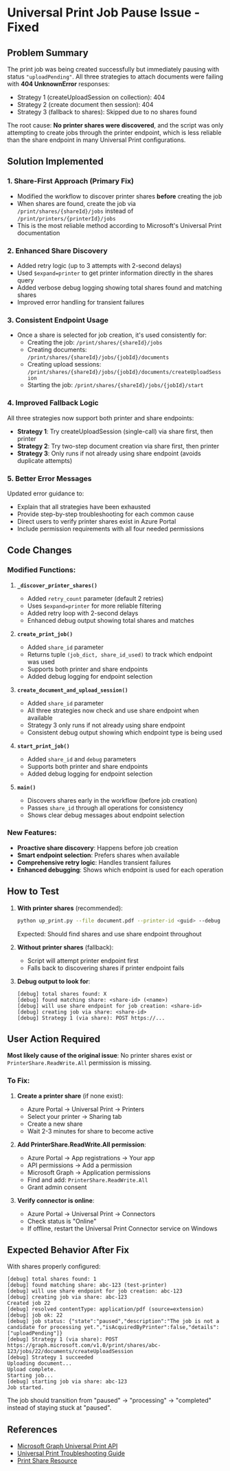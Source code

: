 # Universal Print Job Pause Issue - Fixed

## Problem Summary

The print job was being created successfully but immediately pausing with status `"uploadPending"`. All three strategies to attach documents were failing with **404 UnknownError** responses:
- Strategy 1 (createUploadSession on collection): 404
- Strategy 2 (create document then session): 404  
- Strategy 3 (fallback to shares): Skipped due to no shares found

The root cause: **No printer shares were discovered**, and the script was only attempting to create jobs through the printer endpoint, which is less reliable than the share endpoint in many Universal Print configurations.

## Solution Implemented

### 1. **Share-First Approach** (Primary Fix)
- Modified the workflow to discover printer shares **before** creating the job
- When shares are found, create the job via `/print/shares/{shareId}/jobs` instead of `/print/printers/{printerId}/jobs`
- This is the most reliable method according to Microsoft's Universal Print documentation

### 2. **Enhanced Share Discovery**
- Added retry logic (up to 3 attempts with 2-second delays)
- Used `$expand=printer` to get printer information directly in the shares query
- Added verbose debug logging showing total shares found and matching shares
- Improved error handling for transient failures

### 3. **Consistent Endpoint Usage**
- Once a share is selected for job creation, it's used consistently for:
  - Creating the job: `/print/shares/{shareId}/jobs`
  - Creating documents: `/print/shares/{shareId}/jobs/{jobId}/documents`
  - Creating upload sessions: `/print/shares/{shareId}/jobs/{jobId}/documents/createUploadSession`
  - Starting the job: `/print/shares/{shareId}/jobs/{jobId}/start`

### 4. **Improved Fallback Logic**
All three strategies now support both printer and share endpoints:
- **Strategy 1**: Try createUploadSession (single-call) via share first, then printer
- **Strategy 2**: Try two-step document creation via share first, then printer
- **Strategy 3**: Only runs if not already using share endpoint (avoids duplicate attempts)

### 5. **Better Error Messages**
Updated error guidance to:
- Explain that all strategies have been exhausted
- Provide step-by-step troubleshooting for each common cause
- Direct users to verify printer shares exist in Azure Portal
- Include permission requirements with all four needed permissions

## Code Changes

### Modified Functions:

1. **`_discover_printer_shares()`**
   - Added `retry_count` parameter (default 2 retries)
   - Uses `$expand=printer` for more reliable filtering
   - Added retry loop with 2-second delays
   - Enhanced debug output showing total shares and matches

2. **`create_print_job()`**
   - Added `share_id` parameter
   - Returns tuple `(job_dict, share_id_used)` to track which endpoint was used
   - Supports both printer and share endpoints
   - Added debug logging for endpoint selection

3. **`create_document_and_upload_session()`**
   - Added `share_id` parameter
   - All three strategies now check and use share endpoint when available
   - Strategy 3 only runs if not already using share endpoint
   - Consistent debug output showing which endpoint type is being used

4. **`start_print_job()`**
   - Added `share_id` and `debug` parameters
   - Supports both printer and share endpoints
   - Added debug logging for endpoint selection

5. **`main()`**
   - Discovers shares early in the workflow (before job creation)
   - Passes `share_id` through all operations for consistency
   - Shows clear debug messages about endpoint selection

### New Features:

- **Proactive share discovery**: Happens before job creation
- **Smart endpoint selection**: Prefers shares when available
- **Comprehensive retry logic**: Handles transient failures
- **Enhanced debugging**: Shows which endpoint is used for each operation

## How to Test

1. **With printer shares** (recommended):
   ```bash
   python up_print.py --file document.pdf --printer-id <guid> --debug
   ```
   Expected: Should find shares and use share endpoint throughout

2. **Without printer shares** (fallback):
   - Script will attempt printer endpoint first
   - Falls back to discovering shares if printer endpoint fails

3. **Debug output to look for**:
   ```
   [debug] total shares found: X
   [debug] found matching share: <share-id> (<name>)
   [debug] will use share endpoint for job creation: <share-id>
   [debug] creating job via share: <share-id>
   [debug] Strategy 1 (via share): POST https://...
   ```

## User Action Required

**Most likely cause of the original issue**: No printer shares exist or `PrinterShare.ReadWrite.All` permission is missing.

### To Fix:

1. **Create a printer share** (if none exist):
   - Azure Portal → Universal Print → Printers
   - Select your printer → Sharing tab
   - Create a new share
   - Wait 2-3 minutes for share to become active

2. **Add PrinterShare.ReadWrite.All permission**:
   - Azure Portal → App registrations → Your app
   - API permissions → Add a permission
   - Microsoft Graph → Application permissions
   - Find and add: `PrinterShare.ReadWrite.All`
   - Grant admin consent

3. **Verify connector is online**:
   - Azure Portal → Universal Print → Connectors
   - Check status is "Online"
   - If offline, restart the Universal Print Connector service on Windows

## Expected Behavior After Fix

With shares properly configured:
```
[debug] total shares found: 1
[debug] found matching share: abc-123 (test-printer)
[debug] will use share endpoint for job creation: abc-123
[debug] creating job via share: abc-123
Created job 22
[debug] resolved contentType: application/pdf (source=extension)
[debug] job ok: 22
[debug] job status: {"state":"paused","description":"The job is not a candidate for processing yet.","isAcquiredByPrinter":false,"details":["uploadPending"]}
[debug] Strategy 1 (via share): POST https://graph.microsoft.com/v1.0/print/shares/abc-123/jobs/22/documents/createUploadSession
[debug] Strategy 1 succeeded
Uploading document...
Upload complete.
Starting job...
[debug] starting job via share: abc-123
Job started.
```

The job should transition from "paused" → "processing" → "completed" instead of staying stuck at "paused".

## References

- [Microsoft Graph Universal Print API](https://learn.microsoft.com/en-us/graph/api/resources/print?view=graph-rest-1.0)
- [Universal Print Troubleshooting Guide](https://learn.microsoft.com/en-us/universal-print/fundamentals/universal-print-troubleshooting-support-howto)
- [Print Share Resource](https://learn.microsoft.com/en-us/graph/api/resources/printershare?view=graph-rest-1.0)

